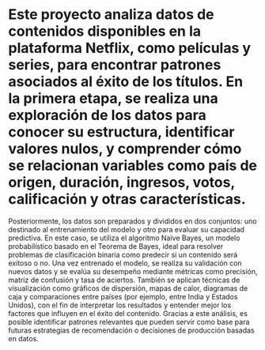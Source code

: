 # Este proyecto analiza datos de contenidos disponibles en la plataforma Netflix, como películas y series, para encontrar patrones asociados al éxito de los títulos. En la primera etapa, se realiza una exploración de los datos para conocer su estructura, identificar valores nulos, y comprender cómo se relacionan variables como país de origen, duración, ingresos, votos, calificación y otras características.
Posteriormente, los datos son preparados y divididos en dos conjuntos: uno destinado al entrenamiento del modelo y otro para evaluar su capacidad predictiva. En este caso, se utiliza el algoritmo Naïve Bayes, un modelo probabilístico basado en el Teorema de Bayes, ideal para resolver problemas de clasificación binaria como predecir si un contenido será exitoso o no.
Una vez entrenado el modelo, se realiza su validación con nuevos datos y se evalúa su desempeño mediante métricas como precisión, matriz de confusión y tasa de aciertos. También se aplican técnicas de visualización como gráficos de dispersión, mapas de calor, diagramas de caja y comparaciones entre países (por ejemplo, entre India y Estados Unidos), con el fin de interpretar los resultados y entender mejor los factores que influyen en el éxito del contenido.
Gracias a este análisis, es posible identificar patrones relevantes que pueden servir como base para futuras estrategias de recomendación o decisiones de producción basadas en datos.
